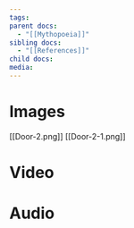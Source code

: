 ```yaml
---
tags: 
parent docs:
  - "[[Mythopoeia]]"
sibling docs:
  - "[[References]]"
child docs: 
media:
---
```

# Images
[[Door-2.png]]
[[Door-2-1.png]]
# Video

# Audio

